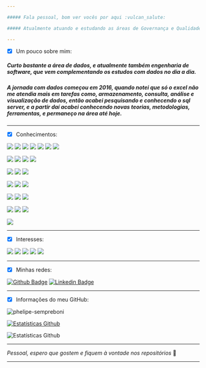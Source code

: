 ```yaml
---

##### Fala pessoal, bom ver vocês por aqui :vulcan_salute:

##### Atualmente atuando e estudando as áreas de Governança e Qualidade de dados, Engenharia de Dados e Analytics, Data Mesh e Engenharia de Software.

---
```


 - [x] Um pouco sobre mim:

##### Curto bastante a área de dados, e atualmente também engenharia de software, que vem complementando os estudos com dados no dia a dia.

##### A jornada com dados começou em 2016, quando notei que só o excel não me atendia mais em tarefas como, armazenamento, consulta, análise e visualização de dados, então acabei pesquisando e conhecendo o sql server, e a partir daí acabei conhecendo novas teorias, metodologias, ferramentas, e permaneço na área até hoje.

---

 - [x] Conhecimentos:

<p>
  <img src="https://img.shields.io/badge/Database-SQL%20Server-red"/>
  <img src="https://img.shields.io/badge/Database-Oracle-red"/>
  <img src="https://img.shields.io/badge/Database-MySQL-red"/>
  <img src="https://img.shields.io/badge/Database-SQLite%20Studio-red"/>
  <img src="https://img.shields.io/badge/Database-SAP%20Hana-red"/>
  <img src="https://img.shields.io/badge/Database-Microsoft%20Access-red"/>
  <img src="https://img.shields.io/badge/Database-DBeaver-red"/>
<p>
  
<p> 
  <img src="https://img.shields.io/badge/Language-T--SQL-brightgreen"/>
  <img src="https://img.shields.io/badge/Language-PL%2FSQL-brightgreen"/>
  <img src="https://img.shields.io/badge/Language-Python-brightgreen"/>
  <img src="https://img.shields.io/badge/Language-VBA-brightgreen"/>
<p>

<p>
  <img src="https://img.shields.io/badge/Cloud-AWS-brown"/>
  <img src="https://img.shields.io/badge/Cloud-Azure-brown"/>
  <img src="https://img.shields.io/badge/Cloud-IBM CP4D-brown"/>
</p>

<p> 
  <img src="https://img.shields.io/badge/Visualization-Power%20BI-blue"/>
  <img src="https://img.shields.io/badge/Visualization-TIBCO%20Spotfire-blue"/>
  <img src="https://img.shields.io/badge/Visualization-Power%20Point-blue"/>
<p>  
  
<p> 
  <img src="https://img.shields.io/badge/IDLE-Visual%20Studio%20Code-orange"/>
  <img src="https://img.shields.io/badge/IDLE-PyCharm-orange"/>
  <img src="https://img.shields.io/badge/IDLE-Notepad%2B%2B-orange"/>
<p>  
  
<p> 
  <img src="https://img.shields.io/badge/Data%20Modeling-SchemaSpy-blueviolet"/>
  <img src="https://img.shields.io/badge/Data%20Modeling-brModelo-blueviolet"/>
  <img src="https://img.shields.io/badge/Data%20Modeling-MySQL%20Workbench-blueviolet"/>
<p>
 
<p> 
  <img src="https://img.shields.io/badge/SAP%20GUI-CCS%20Produtivo%2FCRM-yellow"/>
<p>

---

 - [x] Interesses:

<p>
  <img src="https://img.shields.io/badge/Interesses-Gov. e Qual.%20De%20Dados-blue"/>
  <img src="https://img.shields.io/badge/Interesses-Eng.%20De%20Dados-blue"/>
  <img src="https://img.shields.io/badge/Interesses-Eng.%20De%20Analytics-blue"/>
  <img src="https://img.shields.io/badge/Interesses-Eng.%20De%20Software-blue"/>
  <img src="https://img.shields.io/badge/Interesses-Data%20Mesh-blue"/>
<p>
 
---

 - [x] Minhas redes:

[![Github Badge](https://img.shields.io/badge/-Github-000?style=flat-square&logo=Github&logoColor=white&link=https://github.com/Phelipe-Sempreboni)](https://github.com/Phelipe-Sempreboni)
[![Linkedin Badge](https://img.shields.io/badge/-LinkedIn-blue?style=flat-square&logo=Linkedin&logoColor=white&link=https://www.linkedin.com/in/Phelipe-Sempreboni/)](https://www.linkedin.com/in/luiz-phelipe-utiama-sempreboni-319902169/)

---
- [x] Informações do meu GitHub:
  
<p align = "left"> <img src = "https://komarev.com/ghpvc/?username=phelipe-sempreboni&label=Profile%20views&color=0e75b6&style=flat-square" alt = "phelipe-sempreboni" /> </p>
  
[![Estatísticas Github](https://github-readme-streak-stats.herokuapp.com?user=phelipe-sempreboni&theme=tokyonight)](https://git.io/streak-stats)

![Estatísticas Github](https://github-readme-stats.vercel.app/api?username=phelipe-sempreboni&show_icons=true&theme=tokyonight)
     
---

_Pessoal, espero que gostem e fiquem à vontade nos repositórios_ :love_you_gesture:
  
---
